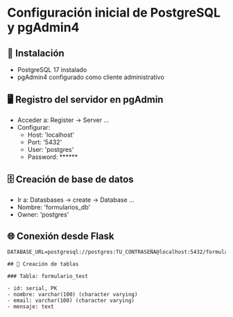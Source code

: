 # Configuración inicial de PostgreSQL y pgAdmin4

## 🔧 Instalación

- PostgreSQL 17 instalado
- pgAdmin4 configurado como cliente administrativo

## 🖥️ Registro del servidor en pgAdmin

- Acceder a: Register -> Server ...
- Configurar:
    - Host: 'localhost'
    - Port: '5432'
    - User: 'postgres'
    - Password: ******

## 🗄️ Creación de base de datos

- Ir a: Datasbases -> create -> Database ...
- Nombre: 'formularios_db'
- Owner: 'postgres'

## 🌐 Conexión desde Flask

```env
DATABASE_URL=postgresql://postgres:TU_CONTRASEÑA@localhost:5432/formularios_db

## 🧱 Creación de tablas

### Tabla: formulario_test

- id: serial, PK
- nombre: varchar(100) (character varying)
- email: varchar(100) (character varying)
- mensaje: text
